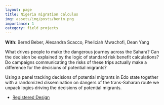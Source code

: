```yaml
---
layout: page
title: Nigeria migration calculus
img: assets/img/posts/benin.png
importance: 1
category: field projects
---
```


**With**: Bernd Beber, Alexandra Scacco, Pheliciah Mwachofi, Dean Yang

What drives people to make the dangerous journey across the Sahara?
Can the decision be explained by the logic of standard risk benefit calculations?
Do campaigns communicating the risks of these trips actually make a difference for the decisions of potential migrants?

Using a panel tracking decisions of potential migrants in Edo state together with a randomized dissemination on dangers of the trans-Saharan route we unpack logics driving the decisions of potential migrants.

* [Registered Design](https://www.socialscienceregistry.org/trials/8718)


